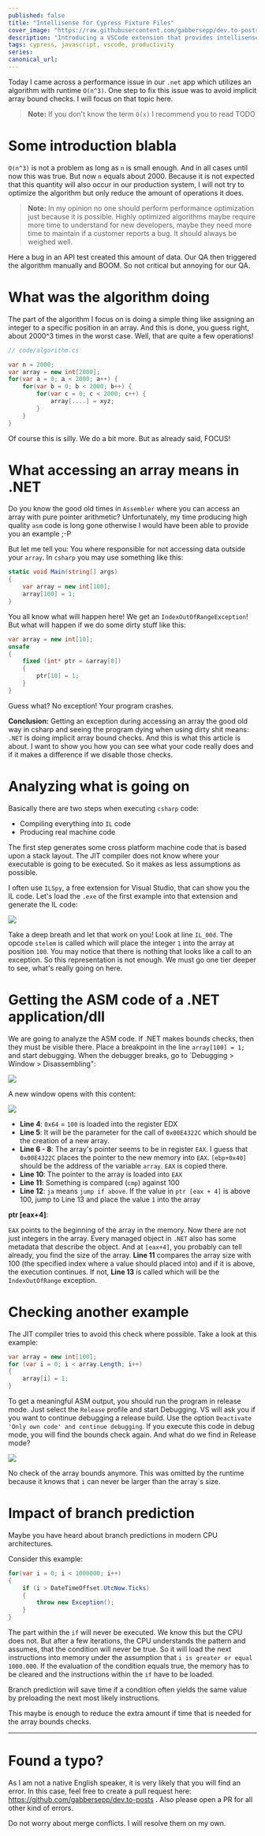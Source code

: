 ```yaml
---
published: false
title: "Intellisense for Cypress Fixture Files"
cover_image: "https://raw.githubusercontent.com/gabbersepp/dev.to-posts/master/blog-posts/intellisense-for-cypress-fixture-files/assets/your-asset.png"
description: "Introducing a VSCode extension that provides intellisense for cypress fixture file paths"
tags: cypress, javascript, vscode, productivity
series:
canonical_url:
---
```


Today I came across a performance issue in our `.net` app which utilizes an algorithm with runtime `O(n^3)`. One step to fix this issue was to avoid implicit array bound checks. I will focus on that topic here.

>**Note:** If you don't know the term `O(x)` I recommend you to read TODO

# Some introduction blabla

`O(n^3)` is not a problem as long as `n` is small enough. And in all cases until now this was true. But now `n` equals about 2000. Because it is not expected that this quantity will also occur in our production system, I will not try to optimize the algorithm but only reduce the amount of operations it does.

>**Note:** In my opinion no one should perform performance optimization just because it is possible. Highly optimized algorithms maybe require more time to understand for new developers, maybe they need more time to maintain if a customer reports a bug. It should always be weighed well.

Here a bug in an API test created this amount of data. Our QA then triggered the algorithm manually and BOOM. So not critical but annoying for our QA.

# What was the algorithm doing

The part of the algorithm I focus on is doing a simple thing like assigning an integer to a specific position in an array. And this is done, you guess right, about 2000^3 times in the worst case. Well, that are quite a few operations!

```cs
// code/algorithm.cs

var n = 2000;
var array = new int[2000];
for(var a = 0; a < 2000; a++) {
    for(var b = 0; b < 2000; b++) {
        for(var c = 0; c < 2000; c++) {
            array[....] = xyz;
        }
    }
}
```

Of course this is silly. We do a bit more. But as already said, FOCUS!

# What accessing an array means in .NET
Do you know the good old times in `Assembler` where you can access an array with pure pointer arithmetic? Unfortunately, my time producing high quality `asm` code is long gone otherwise I would have been able to provide you an example ;-P

But let me tell you: You where responsible for not accessing data outside your `array`. In `csharp` you may use something like this:

```cs
static void Main(string[] args)
{
    var array = new int[100];
    array[100] = 1;
}
```

You all know what will happen here! We get an `IndexOutOfRangeException`! But what will happen if we do some dirty stuff like this:

```cs
var array = new int[10];
unsafe
{
    fixed (int* ptr = &array[0])
    {
        ptr[10] = 1;
    }
}
```

Guess what? No exception! Your program crashes.

**Conclusion:** Getting an exception during accessing an array the good old way in csharp and seeing the program dying when using dirty shit means: `.NET` is doing implicit array bound checks. And this is what this article is about. I want to show you how you can see what your code really does and if it makes a difference if we disable those checks.

# Analyzing what is going on

Basically there are two steps when executing `csharp` code:
+ Compiling everything into `IL` code
+ Producing real machine code

The first step generates some cross platform machine code that is based upon a stack layout. The JIT compiler does not know where your executable is going to be executed. So it makes as less assumptions as possible. 

I often use `ILSpy`, a free extension for Visual Studio, that can show you the IL code. Let's load the `.exe` of the first example into that extension and generate the IL code:

![](./assets/ilspy-safe.jpg)

Take a deep breath and let that work on you! Look at line `IL_00d`. The opcode `stelem` is called which will place the integer `1` into the array at position `100`. You may notice that there is nothing that looks like a call to an exception. So this representation is not enough. We must go one tier deeper to see, what's really going on here.

# Getting the ASM code of a .NET application/dll

We are going to analyze the ASM code. If .NET makes bounds checks, then they must be visible there. Place a breakpoint in the line `array[100] = 1;` and start debugging. When the debugger breaks, go to `Debugging > Window > Disassembling":

![](./assets/vs-1.jpg)

A new window opens with this content:

![](./assets/asm-safe1.jpg)

+ **Line 4**: `0x64` = `100` is loaded into the register EDX
+ **Line 5**: It will be the parameter for the call of `0x00E4322C` which should be the creation of a new array. 
+ **Line 6 - 8**: The array's pointer seems to be in register `EAX`. I guess that `0x00E4322C` places the pointer to the new memory into `EAX`. `[ebp+0x40]` should be the address of the variable `array`. `EAX` is copied there.
+ **Line 10**: The pointer to the array is loaded into `EAX`
+ **Line 11**: Something is compared (`cmp`) against 100
+ **Line 12**: `ja` means `jump if above`. If the value in `ptr [eax + 4]` is above 100, jump to Line 13 and place the value `1` into the array

**ptr [eax+4]**:

`EAX` points to the beginning of the array in the memory. Now there are not just integers in the array. Every managed object in `.NET` also has some metadata that describe the object. And at `[eax+4]`, you probably can tell already, you find the size of the array. **Line 11** compares the array size with 100 (the specified index where a value should placed into) and if it is above, the execution continues. If not, **Line 13** is called which will be the `IndexOutOfRange` exception.

# Checking another example

The JIT compiler tries to avoid this check where possible. Take a look at this example:

```cs
var array = new int[100];
for (var i = 0; i < array.Length; i++)
{
    array[i] = 1;
}
```

To get a meaningful ASM output, you should run the program in release mode. Just select the `Release` profile and start Debugging. VS will ask you if you want to continue debugging a release build. Use the option `Deactivate 'Only own code' and continue debugging`. If you execute this code in debug mode, you will find the bounds check again. And what do we find in Release mode?

![](./assets/asm-safe2.jpg)

No check of the array bounds anymore. This was omitted by the runtime because it knows that `i` can never be larger than the array`s size.

# Impact of branch prediction

Maybe you have heard about branch predictions in modern CPU architectures. 

Consider this example:

```cs
for(var i = 0; i < 1000000; i++)
{
    if (i > DateTimeOffset.UtcNow.Ticks)
    {
        throw new Exception();
    }
}
```

The part within the `if` will never be executed. We know this but the CPU does not. But after a few iterations, the CPU understands the pattern and assumes, that the condition will never be true. So it will load the next instructions into memory under the assumption that `i is greater or equal 1000.000`. If the evaluation of the condition equals true, the memory has to be cleared and the instructions within the `if` have to be loaded.

Branch prediction will save time if a condition often yields the same value by preloading the next most likely instructions.

This maybe is enough to reduce the extra amount if time that is needed for the array bounds checks.

----

# Found a typo?
As I am not a native English speaker, it is very likely that you will find an error. In this case, feel free to create a pull request here: https://github.com/gabbersepp/dev.to-posts . Also please open a PR for all other kind of errors.

Do not worry about merge conflicts. I will resolve them on my own. 